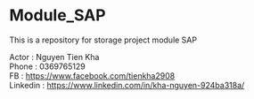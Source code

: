 # Module_SAP
This is a repository for storage project module SAP

Actor : Nguyen Tien Kha  
Phone : 0369765129  
FB : https://www.facebook.com/tienkha2908  
Linkedin : https://www.linkedin.com/in/kha-nguyen-924ba318a/

